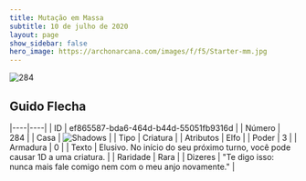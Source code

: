```yaml
---
title: Mutação em Massa
subtitle: 10 de julho de 2020
layout: page
show_sidebar: false
hero_image: https://archonarcana.com/images/f/f5/Starter-mm.jpg
---
```


![284](https://cdn.keyforgegame.com/media/card_front/pt/479_284_6PFF22FCR36W_pt.png)

## Guido Flecha

|----|----|
| ID | ef865587-bda6-464d-b44d-55051fb9316d |
| Número | 284 |
| Casa | ![Shadows](https://archonarcana.com/images/thumb/e/ee/Shadows.png/22px-Shadows.png "Sombras") |
| Tipo | Criatura |
| Atributos | Elfo |
| Poder | 3 |
| Armadura | 0 |
| Texto | Elusivo. No início do seu próximo turno,  você pode causar 1D a uma criatura. |
| Raridade | Rara |
| Dizeres | "Te digo isso: nunca mais fale comigo  nem com o meu anjo novamente." |
